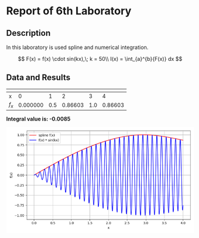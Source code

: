 # Report of 6th Laboratory
## Description
In this laboratory is used spline and numerical integration.

$$
F(x) = f(x) \cdot sin(kx),\; k = 50\\
I(x) = \int_{a}^{b}{F(x)} dx 
$$

## Data and Results

| <!-- --> | <!-- --> | <!-- --> | <!-- --> | <!-- --> | <!-- --> |
| -------- | -------- | -------- | -------- | -------- | -------- |
| x        | 0        | 1        | 2        | 3        | 4        |
| $f_x$    | 0.000000 | 0.5      | 0.86603  | 1.0      | 0.86603  |

**Integral value is: -0.0085** 

![](../src/l6/Fig.png)
